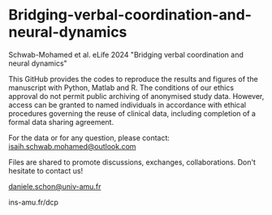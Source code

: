 # Bridging-verbal-coordination-and-neural-dynamics

Schwab-Mohamed et al. eLife 2024 "Bridging verbal coordination and neural dynamics"

This GitHub provides the codes to reproduce the results and figures of the manuscript with Python, Matlab and R. The conditions of our ethics approval do not permit public archiving of anonymised study data.
However, access can be granted to named individuals in accordance with ethical procedures governing the reuse of clinical data, including completion of a formal data sharing agreement.

For the data or for any question, please contact: isaih.schwab.mohamed@outlook.com

Files are shared to promote discussions, exchanges, collaborations. Don't hesitate to contact us!

daniele.schon@univ-amu.fr

ins-amu.fr/dcp
